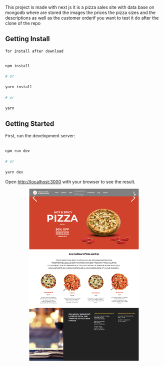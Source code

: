This project is made with next js it is a pizza sales site with data base on mongodb where are stored the images the prices the pizza sizes and the descriptions as well as the customer orderif you want to test it do after the clone of the repo

## Getting Install 
    for install after download
```bash

npm install

# or

yarn install

# or

yarn

```

## Getting Started

First, run the development server:

```bash

npm run dev

# or

yarn dev

```

Open [http://localhost:3000](http://localhost:3000) with your browser to see the result.


<p align="center">
<img src="https://github.com/peter-centini/resto-pizza-nextjs/blob/dev/site%20pizza.jpeg" width="350" title="project img">
</p>
